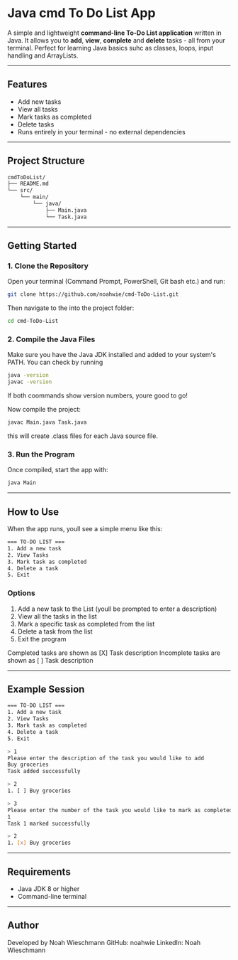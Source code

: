 # Java cmd To Do List App

A simple and lightweight **command-line To-Do List application** written in Java.
It allows you to **add**, **view**, **complete** and **delete** tasks - all from your terminal.
Perfect for learning Java basics suhc as classes, loops, input handling and ArrayLists.

---

## Features

- Add new tasks
- View all tasks
- Mark tasks as completed
- Delete tasks
- Runs entirely in your terminal - no external dependencies

---

## Project Structure 

```bash
cmdToDoList/
├── README.md
└── src/
    └── main/
        └── java/
            ├── Main.java
            └── Task.java
```
--- 

## Getting Started 

### 1. Clone the Repository

Open your terminal (Command Prompt, PowerShell, Git bash etc.) and run:

```bash
git clone https://github.com/noahwie/cmd-ToDo-List.git
```

Then navigate to the into the project folder: 

```bash
cd cmd-ToDo-List
```

### 2. Compile the Java Files

Make sure you have the Java JDK installed and added to your system's PATH.
You can check by running 

```bash
java -version
javac -version
```

If both coommands show version numbers, youre good to go!

Now compile the project:

```bash
javac Main.java Task.java
```

this will create .class files for each Java source file. 

### 3. Run the Program 

Once compiled, start the app with: 

```bash
java Main
```

---

## How to Use

When the app runs, youll see a simple menu like this:

```bash
=== TO-DO LIST ===
1. Add a new task
2. View Tasks
3. Mark task as completed
4. Delete a task
5. Exit
```

### Options 

1. Add a new task to the List (youll be prompted to enter a description)
2. View all the tasks in the list
3. Mark a specific task as completed from the list
4. Delete a task from the list
5. Exit the program

Completed tasks are shown as [X] Task description
Incomplete tasks are shown as [ ] Task description

---

## Example Session

```bash
=== TO-DO LIST ===
1. Add a new task
2. View Tasks
3. Mark task as completed
4. Delete a task
5. Exit

> 1
Please enter the description of the task you would like to add
Buy groceries
Task added successfully

> 2
1. [ ] Buy groceries

> 3
Please enter the number of the task you would like to mark as completed
1
Task 1 marked successfully

> 2
1. [x] Buy groceries
```

--- 

## Requirements 

- Java JDK 8 or higher
- Command-line terminal

---

## Author 

Developed by Noah Wieschmann 
GitHub: noahwie 
LinkedIn: Noah Wieschmann 
